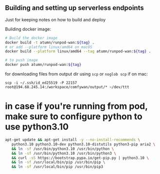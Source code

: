 ## Building and setting up serverless endpoints

Just for keeping notes on how to build and deploy

Building docker image:
```bash
# Build the docker image
docker build -t atumn/runpod-wan:${tag} .
# or add --platform linux/amd64 on macOS
docker build --platform linux/amd64 --tag atumn/runpod-wan:${tag} .

# to push image
docker push atumn/runpod-wan:${tag}
```

for downloading files from output dir using `scp` or `noglob scp` if on mac:
```
scp -i ~/.ssh/id_ed25519 -P 22157 root@194.68.245.14:/workspace/comfywan/output/* ~/dev/ttt
```

# in case if you're running from pod, make sure to configure python to use python3.10
```bash
apt-get update && apt-get install -y --no-install-recommends \
   python3.10 python3.10-dev python3.10-distutils python3-pip aria2 \
   && ln -sf /usr/bin/python3.10 /usr/bin/python \
   && ln -sf /usr/bin/python3.10 /usr/bin/python3 \
   && curl -sS https://bootstrap.pypa.io/get-pip.py | python3.10 \
   && ln -sf /usr/local/bin/pip /usr/bin/pip \
   && ln -sf /usr/local/bin/pip /usr/bin/pip3 
```